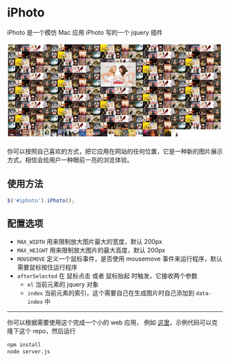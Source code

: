 # iPhoto

iPhoto 是一个模仿 Mac 应用 iPhoto 写的一个 jquery 插件

![preview](https://github.com/musicq/iphoto/blob/master/demo/img/preview.png)

你可以按照自己喜欢的方式，把它应用在网站的任何位置，它是一种新的图片展示方式，相信会给用户一种眼前一亮的浏览体验。

## 使用方法

```javascript
$('#iphoto').iPhoto();
```

## 配置选项

- `MAX_WIDTH` 用来限制放大图片最大的宽度，默认 200px
- `MAX_HEIGHT` 用来限制放大图片的最大高度，默认 200px
- `MOUSEMOVE` 定义一个鼠标事件，是否使用 mousemove 事件来运行程序，默认需要鼠标按住运行程序
- `afterSelected` 在 鼠标点击 或者 鼠标抬起 时触发，它接收两个参数
    + `el` 当前元素的 jquery 对象
    + `index` 当前元素的索引，这个需要自己在生成图片时自己添加到 `data-index` 中

---


 你可以根据需要使用这个完成一个小的 web 应用， 例如 [这里](http://localhost:4000/demos/iphoto/index.html)，示例代码可以克隆下这个 repo，然后运行
 ```shell
 npm install
 node server.js
 ```
